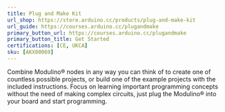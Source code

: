 ```yaml
---
title: Plug and Make Kit
url_shop: https://store.arduino.cc/products/plug-and-make-kit
url_guide: https://courses.arduino.cc/plugandmake
primary_button_url: https://courses.arduino.cc/plugandmake
primary_button_title: Get Started
certifications: [CE, UKCA]
sku: [AKX00069]
---
```


Combine Modulino® nodes in any way you can think of to create one of countless possible projects, or build one of the example projects with the included instructions. Focus on learning important programming concepts without the need of making complex circuits, just plug the Modulino® into your board and start programming. 